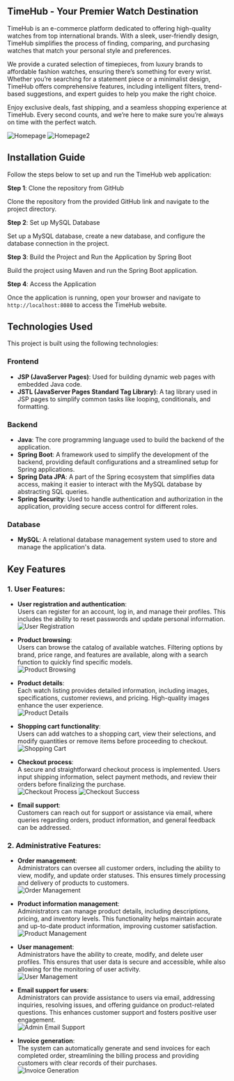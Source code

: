 ## TimeHub - Your Premier Watch Destination

TimeHub is an e-commerce platform dedicated to offering high-quality watches from top international brands. With a sleek, user-friendly design, TimeHub simplifies the process of finding, comparing, and purchasing watches that match your personal style and preferences.

We provide a curated selection of timepieces, from luxury brands to affordable fashion watches, ensuring there’s something for every wrist. Whether you’re searching for a statement piece or a minimalist design, TimeHub offers comprehensive features, including intelligent filters, trend-based suggestions, and expert guides to help you make the right choice.

Enjoy exclusive deals, fast shipping, and a seamless shopping experience at TimeHub. Every second counts, and we’re here to make sure you’re always on time with the perfect watch.

![Homepage](src/main/resources/images/home.png)
![Homepage2](src/main/resources/images/home2.bmp)

## Installation Guide

Follow the steps below to set up and run the TimeHub web application:

**Step 1**: Clone the repository from GitHub

Clone the repository from the provided GitHub link and navigate to the project directory.

**Step 2**: Set up MySQL Database

Set up a MySQL database, create a new database, and configure the database connection in the project.

**Step 3**: Build the Project and Run the Application by Spring Boot

Build the project using Maven and run the Spring Boot application.

**Step 4**: Access the Application

Once the application is running, open your browser and navigate to `http://localhost:8080` to access the TimeHub website.

## Technologies Used

This project is built using the following technologies:

### Frontend
- **JSP (JavaServer Pages)**: Used for building dynamic web pages with embedded Java code.
- **JSTL (JavaServer Pages Standard Tag Library)**: A tag library used in JSP pages to simplify common tasks like looping, conditionals, and formatting.

### Backend 
- **Java**: The core programming language used to build the backend of the application.
- **Spring Boot**: A framework used to simplify the development of the backend, providing default configurations and a streamlined setup for Spring applications.
- **Spring Data JPA**: A part of the Spring ecosystem that simplifies data access, making it easier to interact with the MySQL database by abstracting SQL queries.
- **Spring Security**: Used to handle authentication and authorization in the application, providing secure access control for different roles.

### Database
- **MySQL**: A relational database management system used to store and manage the application's data.

## Key Features

### 1. User Features:

- **User registration and authentication**:  
  Users can register for an account, log in, and manage their profiles. This includes the ability to reset passwords and update personal information.  
  ![User Registration](src/main/resources/images/users.bmp)

- **Product browsing**:  
  Users can browse the catalog of available watches. Filtering options by brand, price range, and features are available, along with a search function to quickly find specific models.  
  ![Product Browsing](src/main/resources/images/filter.bmp)

- **Product details**:  
  Each watch listing provides detailed information, including images, specifications, customer reviews, and pricing. High-quality images enhance the user experience.  
  ![Product Details](src/main/resources/images/des.bmp)

- **Shopping cart functionality**:  
  Users can add watches to a shopping cart, view their selections, and modify quantities or remove items before proceeding to checkout.  
  ![Shopping Cart](src/main/resources/images/payment.bmp)

- **Checkout process**:  
  A secure and straightforward checkout process is implemented. Users input shipping information, select payment methods, and review their orders before finalizing the purchase.  
  ![Checkout Process](src/main/resources/images/cart.jpg)
  ![Checkout Success](src/main/resources/images/success.jpg)

- **Email support**:  
  Customers can reach out for support or assistance via email, where queries regarding orders, product information, and general feedback can be addressed.  

### 2. Administrative Features:

- **Order management**:  
  Administrators can oversee all customer orders, including the ability to view, modify, and update order statuses. This ensures timely processing and delivery of products to customers.  
  ![Order Management](src/main/resources/images/order.jpg)

- **Product information management**:  
  Administrators can manage product details, including descriptions, pricing, and inventory levels. This functionality helps maintain accurate and up-to-date product information, improving customer satisfaction.  
  ![Product Management](src/main/resources/images/product.jpg)

- **User management**:  
  Administrators have the ability to create, modify, and delete user profiles. This ensures that user data is secure and accessible, while also allowing for the monitoring of user activity.  
  ![User Management](src/main/resources/images/users.bmp)

- **Email support for users**:  
  Administrators can provide assistance to users via email, addressing inquiries, resolving issues, and offering guidance on product-related questions. This enhances customer support and fosters positive user engagement.  
  ![Admin Email Support](src/main/resources/images/statistic.bmp)

- **Invoice generation**:  
  The system can automatically generate and send invoices for each completed order, streamlining the billing process and providing customers with clear records of their purchases.  
  ![Invoice Generation](src/main/resources/images/bill.png)
